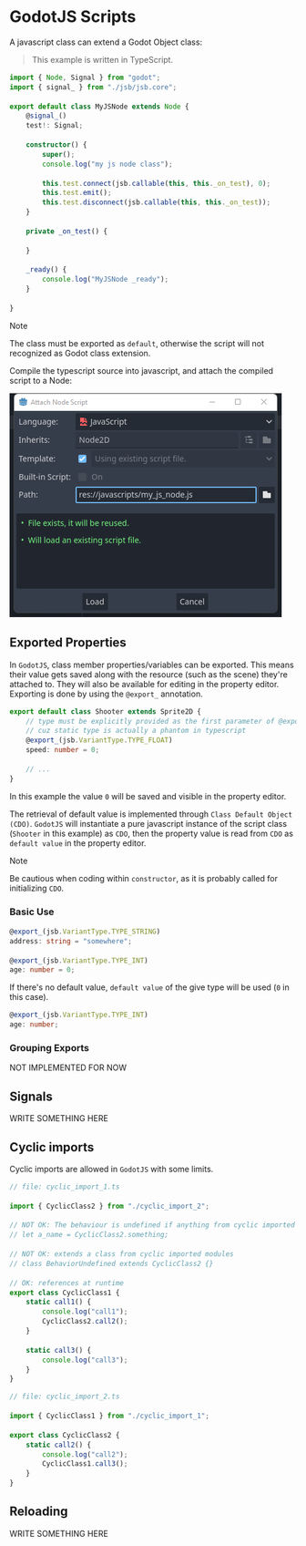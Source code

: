 
# GodotJS Scripts
A javascript class can extend a Godot Object class:

> This example is written in TypeScript.

```ts
import { Node, Signal } from "godot";
import { signal_ } from "./jsb/jsb.core";

export default class MyJSNode extends Node {
    @signal_()
    test!: Signal;

    constructor() {
        super();
        console.log("my js node class");

        this.test.connect(jsb.callable(this, this._on_test), 0);
        this.test.emit();
        this.test.disconnect(jsb.callable(this, this._on_test));
    }

    private _on_test() {

    }

    _ready() {
        console.log("MyJSNode _ready");
    }

}
```

> [!NOTE]
> The class must be exported as `default`, otherwise the script will not recognized as Godot class extension.

Compile the typescript source into javascript, and attach the compiled script to a Node:

![attach a script](./assets/attach_script.png)

## Exported Properties
In `GodotJS`, class member properties/variables can be exported. This means their value gets saved along with the resource (such as the scene) they're attached to. They will also be available for editing in the property editor. Exporting is done by using the `@export_` annotation.

```ts
export default class Shooter extends Sprite2D {
    // type must be explicitly provided as the first parameter of @export_
    // cuz static type is actually a phantom in typescript
    @export_(jsb.VariantType.TYPE_FLOAT)
    speed: number = 0;

    // ...
}
```

In this example the value `0` will be saved and visible in the property editor.  

The retrieval of default value is implemented through `Class Default Object (CDO)`. `GodotJS` will instantiate a pure javascript instance of the script class (`Shooter` in this example) as `CDO`, then the property value is read from `CDO` as `default value` in the property editor. 

> [!NOTE] 
> Be cautious when coding within `constructor`, as it is probably called for initializing `CDO`.

### Basic Use

```ts 
@export_(jsb.VariantType.TYPE_STRING)
address: string = "somewhere";

@export_(jsb.VariantType.TYPE_INT)
age: number = 0;
```

If there's no default value, `default value` of the give type will be used (`0` in this case).
```ts 
@export_(jsb.VariantType.TYPE_INT)
age: number;
```

### Grouping Exports
NOT IMPLEMENTED FOR NOW

## Signals
WRITE SOMETHING HERE

## Cyclic imports
Cyclic imports are allowed in `GodotJS` with some limits.

```ts
// file: cyclic_import_1.ts

import { CyclicClass2 } from "./cyclic_import_2";

// NOT OK: The behaviour is undefined if anything from cyclic imported modules is referenced in the script compile-run scope
// let a_name = CyclicClass2.something;

// NOT OK: extends a class from cyclic imported modules
// class BehaviorUndefined extends CyclicClass2 {}

// OK: references at runtime
export class CyclicClass1 {
    static call1() {
        console.log("call1");
        CyclicClass2.call2();
    }

    static call3() {
        console.log("call3");
    }
}
```

```ts
// file: cyclic_import_2.ts

import { CyclicClass1 } from "./cyclic_import_1";

export class CyclicClass2 {
    static call2() {
        console.log("call2");
        CyclicClass1.call3();
    }
}
```

## Reloading
WRITE SOMETHING HERE
